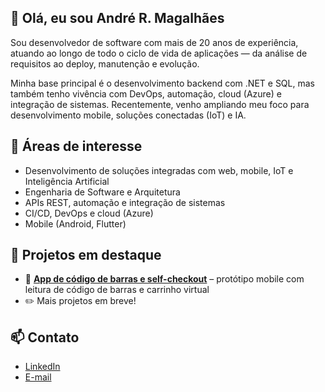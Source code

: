 ## 👋 Olá, eu sou André R. Magalhães

Sou desenvolvedor de software com mais de 20 anos de experiência, atuando ao longo de todo o ciclo de vida de aplicações — da análise de requisitos ao deploy, manutenção e evolução.

Minha base principal é o desenvolvimento backend com .NET e SQL, mas também tenho vivência com DevOps, automação, cloud (Azure) e integração de sistemas. Recentemente, venho ampliando meu foco para desenvolvimento mobile, soluções conectadas (IoT) e IA.

## 🔧 Áreas de interesse
- Desenvolvimento de soluções integradas com web, mobile, IoT e Inteligência Artificial
- Engenharia de Software e Arquitetura
- APIs REST, automação e integração de sistemas
- CI/CD, DevOps e cloud (Azure)
- Mobile (Android, Flutter)

## 🚀 Projetos em destaque
- 📲 **[App de código de barras e self-checkout](https://github.com/andre-r-magalhaes/facilita-super)** – protótipo mobile com leitura de código de barras e carrinho virtual
- ✏️ Mais projetos em breve!

## 📫 Contato
- [LinkedIn](https://linkedin.com/in/andrer-magalhaes)
- [E-mail](mailto:andre.r.magalhaes@gmail.com)
